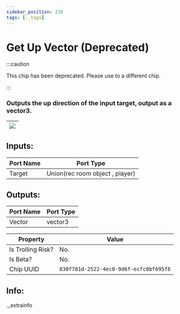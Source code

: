 ```yaml
---
sidebar_position: 216
tags: [._tags]
---
```


# Get Up Vector (Deprecated)
:::caution

This chip has been deprecated. Please use to a different chip.

:::

### Outputs the up direction of the input target, output as a vector3.

| ![](https://images-ext-2.discordapp.net/external/MPmIaQzlEPmgGWlgi-WxBBXt0Bjv_zWPkg1y1f_sy3s/https/www.recroomcircuits.com/image/circuit/absolute-value?width=206&height=108) |
|-----|

## Inputs:
| Port Name | Port Type |
|-----------|-----------|
| Target | Union(rec room object , player) |

## Outputs:
| Port Name | Port Type |
|-----------|-----------|
| Vector | vector3 | 

| Property  | Value |
|-------------------|-----------|
| Is Trolling Risk? | No. |
| Is Beta? | No. |
| Chip UUID | `830f781d-2522-4ec0-9d6f-ecfc0bf695f6` |

## Info:
._extrainfo
